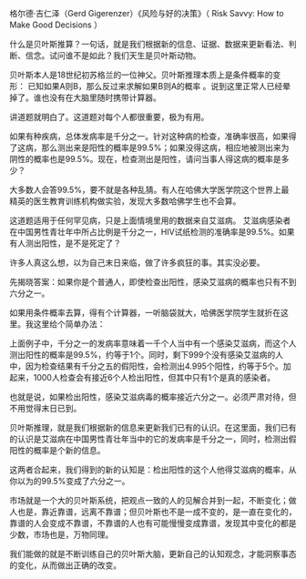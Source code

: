 格尔德·吉仁泽（Gerd Gigerenzer）《风险与好的决策》（ Risk Savvy: How to Make Good Decisions ）

什么是贝叶斯推算？一句话，就是我们根据新的信息、证据、数据来更新看法、判断、信念。试问谁不是如此？我们天生是贝叶斯动物。

贝叶斯本人是18世纪初苏格兰的一位神父。贝叶斯推理本质上是条件概率的变形： 已知如果A则B，那么反过来求解如果B则A的概率 。说到这里正常人已经晕掉了。谁也没有在大脑里随时携带计算器。

讲道题就明白了。这道题对每个人都很重要，极为有用。

如果有种疾病，总体发病率是千分之一。针对这种病的检查，准确率很高，如果得了这病，那么测出来是阳性的概率是99.5%；如果没得这病，相应地被测出来为阴性的概率也是99.5%。现在，检查测出是阳性，请问当事人得这病的概率是多少？

大多数人会答99.5%，要不就是各种乱猜。有人在哈佛大学医学院这个世界上最精英的医生教育训练机构做实验，发现大多数哈佛学生也不会算。

这道题适用于任何罕见病，只是上面情境里用的数据来自艾滋病。 艾滋病感染者在中国男性青壮年中所占比例是千分之一，HIV试纸检测的准确率是99.5%。如果有人测出阳性，是不是死定了？

许多人真这么想，以为自己末日来临，做了许多疯狂的事。其实没必要。

先揭晓答案：如果你是个普通人，即使检查出阳性，感染艾滋病的概率也只有不到六分之一。

如果用条件概率去算，得有个计算器，一听脑袋就大，哈佛医学院学生就折在这里。我这里给个简单办法：

上面例子中，千分之一的发病率意味着一千个人当中有一个感染艾滋病，而这个人测出阳性的概率是99.5%，约等于1个。同时，剩下999个没有感染艾滋病的人中，因为检查结果有千分之五的假阳性，会检测出4.995个阳性，约等于5个。加起来，1000人检查会有接近6个人检出阳性，但其中只有1个是真的感染者。

也就是说，如果检出阳性，感染艾滋病毒的概率接近六分之一。必须严肃对待，但不用觉得末日已到。

贝叶斯推理，就是我们根据新的信息来更新我们已有的认识。在这里面，我们已有的认识是艾滋病在中国男性青壮年当中的它的发病率是千分之一，同时，检测出假阳性的概率是个新的信息。

这两者合起来，我们得到的新的认知是：检出阳性的这个人他得艾滋病的概率，从你以为的99.5%变成了六分之一。


市场就是一个大的贝叶斯系统，把观点一致的人的见解合并到一起，不断变化；做人也是，靠近靠谱，远离不靠谱；但贝叶斯也不是一成不变的，是一直在变化的，靠谱的人会变成不靠谱，不靠谱的人也有可能慢慢变成靠谱，发现其中变化的都是少数，市场也是，万物同理。

我们能做的就是不断训练自己的贝叶斯大脑，更新自己的认知观念，才能洞察事态的变化，从而做出正确的改变。
